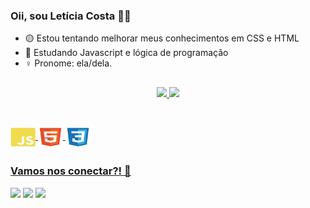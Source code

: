 ### Oii, sou Letícia Costa 👋🥰

- 🟡 Estou tentando melhorar meus conhecimentos em CSS e HTML
- 🌱 Estudando Javascript e lógica de programação
- ♀️ Pronome: ela/dela.
 
 ##
 
 <div align="center">
  <a href="https://github.com/leetecea">
  <img height="150em" src="https://github-readme-stats.vercel.app/api?username=leetecea&show_icons=true&theme=ocean_dark&include_all_commits=true&count_private=true&hide=stars"/>
  <img height="150em" src="https://github-readme-stats.vercel.app/api/top-langs/?username=leetecea&layout=compact&langs_count=7&theme=ocean_dark"/>
</div>

##

<div style="display: inline_block"><br>
  <img align="center" alt="Lee-Js" height="30" width="40" src="https://raw.githubusercontent.com/devicons/devicon/master/icons/javascript/javascript-plain.svg">
  <img align="center" alt="Lee-HTML" height="30" width="40" src="https://raw.githubusercontent.com/devicons/devicon/master/icons/html5/html5-original.svg">
  <img align="center" alt="Lee-CSS" height="30" width="40" src="https://raw.githubusercontent.com/devicons/devicon/master/icons/css3/css3-original.svg">
</div>

##

### Vamos nos conectar?! 🤝
<div> 
  <a href = "mailto:contatoleeleticiac@gmail.com"><img src="https://img.shields.io/badge/-Gmail-%23333?style=for-the-badge&logo=gmail&logoColor=white" target="_blank"></a>
  <a href="https://www.linkedin.com/in/letícia-costa" target="_blank"><img src="https://img.shields.io/badge/-LinkedIn-%230077B5?style=for-the-badge&logo=linkedin&logoColor=white" target="_blank"></a> 
  <a href="https://instagram.com/rafaballerini" target="_blank"><img src="https://img.shields.io/badge/-Instagram-%23E4405F?style=for-the-badge&logo=instagram&logoColor=white" target="_blank"></a>
</div>
